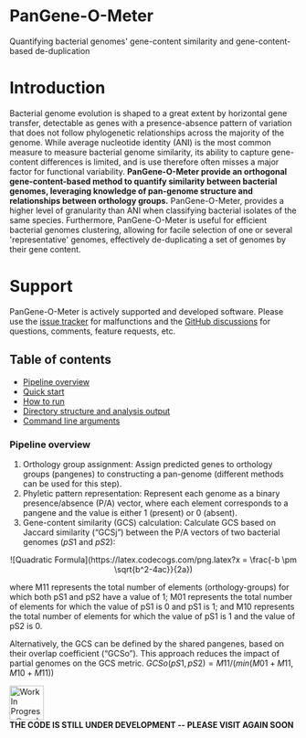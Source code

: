 # PanGene-O-Meter
Quantifying bacterial genomes' gene-content similarity and gene-content-based de-duplication

Introduction
============
Bacterial genome evolution is shaped to a great extent by horizontal gene transfer, detectable as genes with a presence-absence pattern of variation that does not follow phylogenetic relationships across the majority of the genome. While average nucleotide identity (ANI) is the most common measure to measure bacterial genome similarity, its ability to capture gene-content differences is limited, and is use therefore often misses a major factor for functional variability. **PanGene-O-Meter provide an orthogonal gene-content-based method to quantify similarity between bacterial genomes, leveraging knowledge of pan-genome structure and relationships between orthology groups.** PanGene-O-Meter, provides a higher level of granularity than ANI when classifying bacterial isolates of the same species. Furthermore, PanGene-O-Meter is useful for efficient bacterial genomes clustering, allowing for facile selection of one or several 'representative' genomes, effectively de-duplicating a set of genomes by their gene content. 

Support
=======
PanGene-O-Meter is actively supported and developed software. Please use the [issue tracker](https://github.com/HaimAshk/PanGene-O-Meter/issues) for malfunctions and the [GitHub discussions](https://github.com/HaimAshk/PanGene-O-Meter/discussions) for questions, comments, feature requests, etc.

## Table of contents
  * [Pipeline overview](#pipeline-overview)
  * [Quick start](#quick-start)
  * [How to run](#how-to-run)
  * [Directory structure and analysis output](#directory-structure-and-analysis-output)
  * [Command line arguments](#command-line-arguments)

### Pipeline overview

1.	Orthology group assignment: Assign predicted genes to orthology groups (pangenes) to constructing a pan-genome (different methods can be used for this step).
2.	Phyletic pattern representation: Represent each genome as a binary presence/absence (P/A) vector, where each element corresponds to a pangene and the value is either 1 (present) or 0 (absent).
3.	Gene-content similarity (GCS) calculation: Calculate GCS based on Jaccard similarity (“GCSj”) between the P/A vectors of two bacterial genomes ($pS1$ and $pS2$):
<div align="center">
  ![Quadratic Formula](https://latex.codecogs.com/png.latex?x = \frac{-b \pm \sqrt{b^2-4ac}}{2a})
</div>




where M11 represents the total number of elements (orthology-groups) for which both pS1 and pS2 have a value of 1; M01 represents the total number of elements for which the value of pS1 is 0 and pS1 is 1; and M10 represents the total number of elements for which the value of pS1 is 1 and the value of pS2 is 0.

Alternatively, the GCS can be defined by the shared pangenes, based on their overlap coefficient (“GCSo”).  This approach reduces the impact of partial genomes on the GCS metric.
$GCSo (pS1,pS2) =  M11/(min(M01+M11,M10+M11))$





<img src="https://www.seekpng.com/png/detail/137-1379498_work-in-progress.png" alt="Work In Progress@seekpng.com" height=60 width=60> <br>
**THE CODE IS STILL UNDER DEVELOPMENT -- PLEASE VISIT AGAIN SOON**
